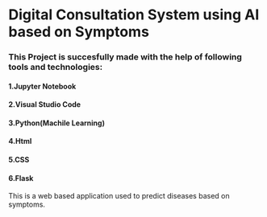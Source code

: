 # Digital Consultation System using AI based on Symptoms
### This Project is succesfully made with the help of following tools and technologies:
#### 1.Jupyter Notebook
#### 2.Visual Studio Code
#### 3.Python(Machile Learning)
#### 4.Html
#### 5.CSS
#### 6.Flask

This is a web based application used to predict diseases based on symptoms.
